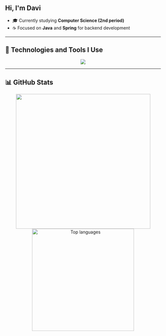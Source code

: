 ## Hi, I'm Davi

- 🎓 Currently studying **Computer Science (2nd period)**
- ☕ Focused on **Java** and **Spring** for backend development
---

## 🧠 Technologies and Tools I Use

<div align="center">
  <img src="https://skillicons.dev/icons?i=java,spring,mysql,git,postman,python,django"/>
</div>

---

## 📊 GitHub Stats

<div align="center">
  <img width="435" src="https://github-readme-stats.vercel.app/api?username=DaviDantass&count_private=true&show_icons=true&theme=nord&rank_icon=github&border_radius=10" />
  <img width="330" src="https://github-readme-stats.vercel.app/api/top-langs/?username=DaviDantass&theme=nord&hide_border=false&include_all_commits=false&count_private=false&layout=compact" alt="Top languages">
</div>
